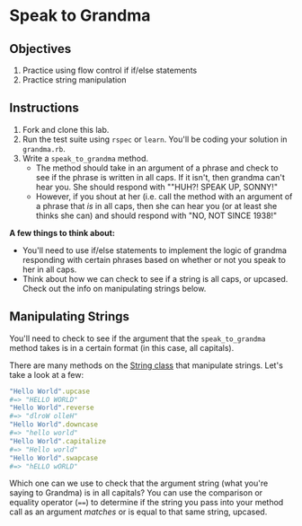 # Speak to Grandma

## Objectives

1. Practice using flow control if if/else statements
2. Practice string manipulation

## Instructions

1. Fork and clone this lab.
2. Run the test suite using `rspec` or `learn`. You'll be coding your solution in `grandma.rb`.
3. Write a `speak_to_grandma` method. 
	* The method should take in an argument of a phrase and check to see if the phrase is written in all caps. If it isn't, then grandma can't hear you. She should respond with ""HUH?! SPEAK UP, SONNY!"
	* However, if you shout at her (i.e. call the method with an argument of a phrase that *is* in all caps, then she can hear you (or at least she thinks she can) and should respond with "NO, NOT SINCE 1938!"

**A few things to think about:**

* You'll need to use if/else statements to implement the logic of grandma responding with certain phrases based on whether or not you speak to her in all caps. 
* Think about how we can check to see if a string is all caps, or upcased. Check out the info on manipulating strings below. 


## Manipulating Strings

You'll need to check to see if the argument that the `speak_to_grandma` method takes is in a certain format (in this case, all capitals).

There are many methods on the [String class](http://www.ruby-doc.org/core-2.1.4/String.html) that manipulate strings. Let's take a look at a few:

```ruby
"Hello World".upcase
#=> "HELLO WORLD"
"Hello World".reverse
#=> "dlroW olleH" 
"Hello World".downcase
#=> "hello world" 
"Hello World".capitalize
#=> "Hello world" 
"Hello World".swapcase
#=> "hELLO wORLD" 
```

Which one can we use to check that the argument string (what you're saying to Grandma) is in all capitals? You can use the comparison or equality operator (`==`) to determine if the string you pass into your method call as an argument *matches* or is equal to that same string, upcased. 

